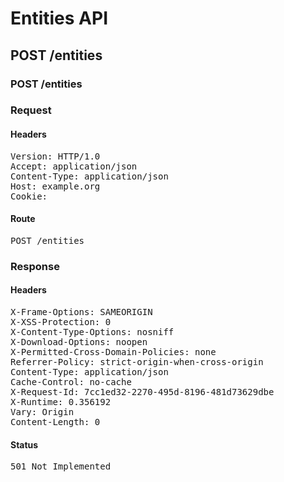 # Entities API



## POST /entities

### POST /entities
### Request

#### Headers

<pre>Version: HTTP/1.0
Accept: application/json
Content-Type: application/json
Host: example.org
Cookie: </pre>

#### Route

<pre>POST /entities</pre>

### Response

#### Headers

<pre>X-Frame-Options: SAMEORIGIN
X-XSS-Protection: 0
X-Content-Type-Options: nosniff
X-Download-Options: noopen
X-Permitted-Cross-Domain-Policies: none
Referrer-Policy: strict-origin-when-cross-origin
Content-Type: application/json
Cache-Control: no-cache
X-Request-Id: 7cc1ed32-2270-495d-8196-481d73629dbe
X-Runtime: 0.356192
Vary: Origin
Content-Length: 0</pre>

#### Status

<pre>501 Not Implemented</pre>

